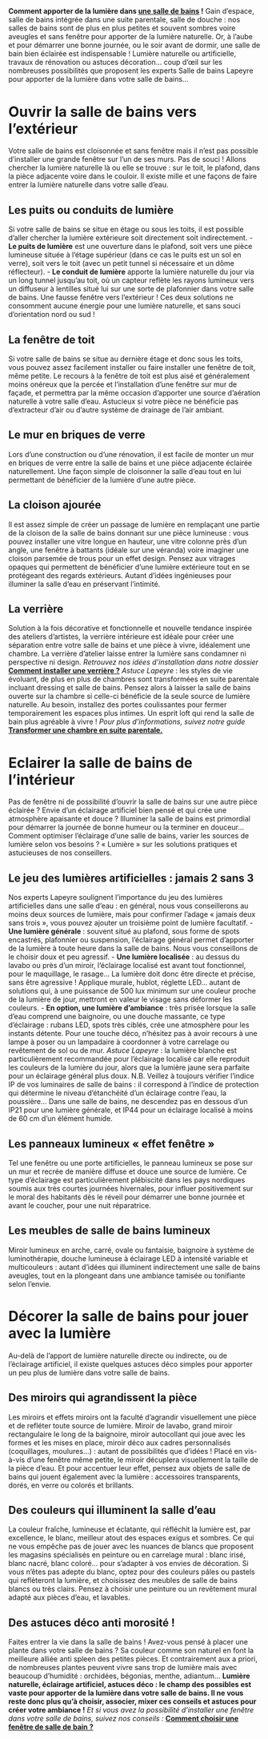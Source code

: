 ##
**Comment apporter de la lumière dans [une salle de bains](/bain-CCU0002) !**
Gain d’espace, salle de bains intégrée dans une suite parentale, salle de douche : nos salles de bains sont de plus en plus petites et souvent sombres voire aveugles et sans fenêtre pour apporter de la lumière naturelle. Or, à l’aube et pour démarrer une bonne journée, ou le soir avant de dormir, une salle de bain bien éclairée est indispensable ! Lumière naturelle ou artificielle, travaux de rénovation ou astuces décoration… coup d’œil sur les nombreuses possibilités que proposent les experts Salle de bains Lapeyre pour apporter de la lumière dans votre salle de bains…
#  Ouvrir la salle de bains vers l’extérieur
Votre salle de bains est cloisonnée et sans fenêtre mais il n’est pas possible d’installer une grande fenêtre sur l’un de ses murs. Pas de souci ! Allons chercher la lumière naturelle là ou elle se trouve : sur le toit, le plafond, dans la pièce adjacente voire dans le couloir. Il existe mille et une façons de faire entrer la lumière naturelle dans votre salle d’eau.
##  Les puits ou conduits de lumière
Si votre salle de bains se situe en étage ou sous les toits, il est possible d’aller chercher la lumière extérieure soit directement soit indirectement.
\- **Le puits de lumière** est une ouverture dans le plafond, soit vers une pièce lumineuse située à l’étage supérieur (dans ce cas le puits est un sol en verre), soit vers le toit (avec un petit tunnel si nécessaire et un dôme réflecteur).
\- **Le conduit de lumière** apporte la lumière naturelle du jour via un long tunnel jusqu’au toit, où un capteur reflète les rayons lumineux vers un diffuseur à lentilles situé lui sur une sorte de plafonnier dans votre salle de bains. Une fausse fenêtre vers l’extérieur !
Ces deux solutions ne consomment aucune énergie pour une lumière naturelle, et sans souci d’orientation nord ou sud !
##  La fenêtre de toit
Si votre salle de bains se situe au dernière étage et donc sous les toits, vous pouvez assez facilement installer ou faire installer une fenêtre de toit, même petite. Le recours à la fenêtre de toit est plus aisé et généralement moins onéreux que la percée et l’installation d’une fenêtre sur mur de façade, et permettra par la même occasion d’apporter une source d’aération naturelle à votre salle d’eau. Astucieux si votre pièce ne bénéficie pas d’extracteur d’air ou d’autre système de drainage de l’air ambiant.
##  Le mur en briques de verre
Lors d’une construction ou d’une rénovation, il est facile de monter un mur en briques de verre entre la salle de bains et une pièce adjacente éclairée naturellement. Une façon simple de cloisonner la salle d’eau tout en lui permettant de bénéficier de la lumière d’une autre pièce.
##  La cloison ajourée
Il est assez simple de créer un passage de lumière en remplaçant une partie de la cloison de la salle de bains donnant sur une pièce lumineuse : vous pouvez installer une vitre longue en hauteur, une vitre colonne près d’un angle, une fenêtre à battants (idéale sur une véranda) voire imaginer une cloison parsemée de trous pour un effet design.
Pensez aux vitrages opaques qui permettent de bénéficier d’une lumière extérieure tout en se protégeant des regards extérieurs. Autant d’idées ingénieuses pour illuminer la salle d’eau en préservant l’intimité.
##  La verrière
Solution à la fois décorative et fonctionnelle et nouvelle tendance inspirée des ateliers d’artistes, la verrière intérieure est idéale pour créer une séparation entre votre salle de bains et une pièce à vivre, idéalement une chambre. La verrière d’atelier laisse entrer la lumière sans condamner ni perspective ni design.
_Retrouvez nos idées d’installation dans notre dossier_ [**Comment installer une verrière ?**](/c/magazine/une-verrière-dans-la-cuisine)
_Astuce Lapeyre_ : les styles de vie évoluant, de plus en plus de chambres sont transformées en suite parentale incluant dressing et salle de bains. Pensez alors à laisser la salle de bains ouverte sur la chambre si celle-ci bénéficie de la seule source de lumière naturelle. Au besoin, installez des portes coulissantes pour fermer temporairement les espaces plus intimes. Un esprit loft qui rend la salle de bain plus agréable à vivre !
_Pour plus d’informations, suivez notre guide_ [**Transformer une chambre en suite parentale.**](/c/magazine/inspirations-tendances/Transformer-une-chambre-en-suite-parentale)
#  Eclairer la salle de bains de l’intérieur
Pas de fenêtre ni de possibilité d’ouvrir la salle de bains sur une autre pièce éclairée ? Envie d’un éclairage artificiel bien pensé et qui crée une atmosphère apaisante et douce ? Illuminer la salle de bains est primordial pour démarrer la journée de bonne humeur ou la terminer en douceur… Comment optimiser l’éclairage d’une salle de bains, varier les sources de lumière selon vos besoins ? « Lumière » sur les solutions pratiques et astucieuses de nos conseillers.
##  Le jeu des lumières artificielles : jamais 2 sans 3
Nos experts Lapeyre soulignent l’importance du jeu des lumières artificielles dans une salle d’eau : en général, nous vous conseillerons au moins deux sources de lumière, mais pour confirmer l’adage « jamais deux sans trois », vous pouvez ajouter un troisième point de lumière facultatif.
\- **Une lumière générale** : souvent situé au plafond, sous forme de spots encastrés, plafonnier ou suspension, l’éclairage général permet d’apporter de la lumière à toute heure dans la salle de bains. Nous vous conseillons de le choisir doux et peu agressif.
\- **Une lumière localisée** : au dessus du lavabo ou près d’un miroir, l’éclairage localisé est avant tout fonctionnel, pour le maquillage, le rasage… La lumière doit donc être directe et précise, sans être agressive ! Applique murale, hublot, réglette LED… autant de solutions qui, à une puissance de 500 lux minimum sur une couleur proche de la lumière de jour, mettront en valeur le visage sans déformer les couleurs.
\- **En option, une lumière d’ambiance** : très prisée lorsque la salle d’eau comprend une baignoire, ou une douche massante, ce type d’éclairage : rubans LED, spots très ciblés, crée une atmosphère pour les instants détente. Pour une touche déco, n’hésitez pas à avoir recours à une lampe à poser ou un lampadaire à coordonner à votre carrelage ou revêtement de sol ou de mur.
_Astuce Lapeyre_ : la lumière blanche est particulièrement recommandée pour l’éclairage localisé car elle reproduit les couleurs de la lumière du jour, alors que la lumière jaune sera parfaite pour un éclairage général plus doux.
N.B. Veillez à toujours vérifier l’indice IP de vos luminaires de salle de bains : il correspond à l’indice de protection qui détermine le niveau d’étanchéité d’un éclairage contre l’eau, la poussière… Dans une salle de bains, ne descendez pas en dessous d’un IP21 pour une lumière générale, et IP44 pour un éclairage localisé à moins de 60 cm d’un élément humide.
##  Les panneaux lumineux « effet fenêtre »
Tel une fenêtre ou une porte artificielles, le panneau lumineux se pose sur un mur et recrée de manière diffuse et douce une source de lumière. Ce type d’éclairage est particulièrement plébiscité dans les pays nordiques soumis aux très courtes journées hivernales, pour influer positivement sur le moral des habitants dès le réveil pour démarrer une bonne journée et avant le coucher, pour une nuit réparatrice.
##  Les meubles de salle de bains lumineux
Miroir lumineux en arche, carré, ovale ou fantaisie, baignoire à système de luminothérapie, douche lumineuse à éclairage LED à intensité variable et multicouleurs : autant d’idées qui illuminent indirectement une salle de bains aveugles, tout en la plongeant dans une ambiance tamisée ou tonifiante selon l’envie.
#  Décorer la salle de bains pour jouer avec la lumière
Au-delà de l’apport de lumière naturelle directe ou indirecte, ou de l’éclairage artificiel, il existe quelques astuces déco simples pour apporter un peu plus de lumière dans votre salle de bains.
##  Des miroirs qui agrandissent la pièce
Les miroirs et effets miroirs ont la faculté d’agrandir visuellement une pièce et de refléter toute source de lumière. Miroir de lavabo, grand miroir rectangulaire le long de la baignoire, miroir autocollant qui joue avec les formes et les mises en place, miroir déco aux cadres personnalisés (coquillages, moulures…) : autant de possibilités que d’idées ! Placé en vis-à-vis d’une fenêtre même petite, le miroir décuplera visuellement la taille de la pièce d’eau.
Et pour accentuer leur effet, pensez aux objets de salle de bains qui jouent également avec la lumière : accessoires transparents, dorés, en verre ou colorés et brillants.
##  Des couleurs qui illuminent la salle d’eau
La couleur fraîche, lumineuse et éclatante, qui réfléchit la lumière est, par excellence, le blanc, meilleur atout des espaces exigus et sombres. Ce qui ne vous empêche pas de jouer avec les nuances de blancs que proposent les magasins spécialisés en peinture ou en carrelage mural : blanc irisé, blanc nacré, blanc coloré… pour s’adapter à vos envies de décoration.
Si vous n’êtes pas adepte du blanc, optez pour des couleurs pâles ou pastels qui reflèteront la lumière, et choisissez des meubles de salle de bains blancs ou très clairs.
Pensez à choisir une peinture ou un revêtement mural adapté aux pièces d’eau, et lavables.
##  Des astuces déco anti morosité !
Faites entrer la vie dans la salle de bains ! Avez-vous pensé à placer une plante dans votre salle de bains ? Sa couleur comme son naturel en font la meilleure alliée anti spleen des petites pièces. Et contrairement aux a priori, de nombreuses plantes peuvent vivre sans trop de lumière mais avec beaucoup d’humidité : orchidées, bégonias, menthe, adiantum…
**Lumière naturelle, éclairage artificiel, astuces déco : le champ des possibles est vaste pour apporter de la lumière dans votre salle de bains. Il ne vous reste donc plus qu’à choisir, associer, mixer ces conseils et astuces pour créer votre ambiance !**
_Et si vous avez la possibilité d’installer une fenêtre dans votre salle de bains, suivez nos conseils :_ [**Comment choisir une fenêtre de salle de bain ?**](/c/magazine/pieces-maison/comment-choisir-une-fenetre-de-salle-de-bain)